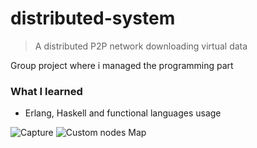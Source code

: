 # distributed-system
> A distributed P2P network downloading virtual data

Group project where i managed the programming part

<h3>What I learned</h3>

<ul><li>Erlang, Haskell and functional languages usage</li></ul>

![Capture](https://user-images.githubusercontent.com/29238761/158170811-d06fd894-5a3b-4d89-ab0d-f5ebc48e2f3f.png)
![Custom nodes Map](https://user-images.githubusercontent.com/29238761/158170889-b33141cb-6f29-4b16-b529-d146db00a974.png)
